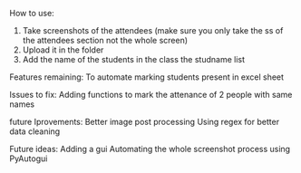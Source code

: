 How to use:
1) Take screenshots of the attendees (make sure you only take the ss of the attendees section not the whole screen)
2) Upload it in the folder
3) Add the name of the students in the class the studname list

Features remaining:
To automate marking students present in excel sheet

Issues to fix:
Adding functions to mark the attenance of 2 people with same names

future Iprovements:
Better image post processing
Using regex for better data cleaning 

Future ideas:
Adding a gui
Automating the whole screenshot process using PyAutogui